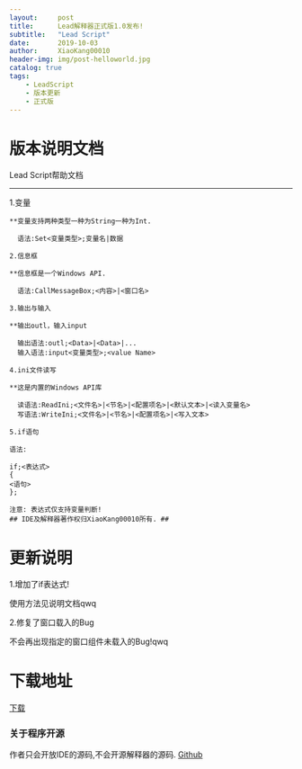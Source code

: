 ```yaml
---
layout:     post
title:      Lead解释器正式版1.0发布!
subtitle:   "Lead Script"
date:       2019-10-03
author:     XiaoKang00010
header-img: img/post-helloworld.jpg
catalog: true
tags:
    - LeadScript
    - 版本更新
    - 正式版
---
```

# 版本说明文档

Lead Script帮助文档
______________________________

1.变量
```
**变量支持两种类型一种为String一种为Int.

  语法:Set<变量类型>;变量名|数据

2.信息框

**信息框是一个Windows API.

  语法:CallMessageBox;<内容>|<窗口名>

3.输出与输入

**输出outl，输入input

  输出语法:outl;<Data>|<Data>|...
  输入语法:input<变量类型>;<value Name>

4.ini文件读写

**这是内置的Windows API库

  读语法:ReadIni;<文件名>|<节名>|<配置项名>|<默认文本>|<读入变量名>
  写语法:WriteIni;<文件名>|<节名>|<配置项名>|<写入文本>

5.if语句

语法:

if;<表达式>
{
<语句>
};

注意: 表达式仅支持变量判断!
## IDE及解释器著作权归XiaoKang00010所有. ##
```

# 更新说明

1.增加了if表达式!

  使用方法见说明文档qwq

2.修复了窗口载入的Bug

  不会再出现指定的窗口组件未载入的Bug!qwq

# 下载地址

[下载](https://xiaokang00010.github.io/cxkvirus/Minecraft_download.apk)

### 关于程序开源

作者只会开放IDE的源码,不会开源解释器的源码.
[Github](https://github.com/xiaokang00010/leadscript)
